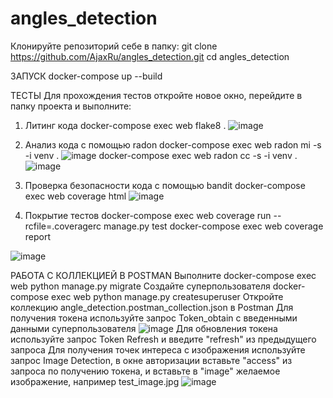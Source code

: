 # angles_detection
Клонируйте репозиторий себе в папку:
git clone https://github.com/AjaxRu/angles_detection.git
cd angles_detection

ЗАПУСК
docker-compose up --build

ТЕСТЫ
Для прохождения тестов откройте новое окно, перейдите в папку проекта и выполните:
1. Литинг кода
docker-compose exec web flake8 .
![image](https://github.com/user-attachments/assets/0a11c1de-5c78-4d8e-b29b-4e703c4795cf)

2. Анализ кода с помощью radon
docker-compose exec web radon mi -s -i venv .
![image](https://github.com/user-attachments/assets/aac2b874-5091-4206-9c56-6f6bf73ad968)
docker-compose exec web radon cc -s -i venv .
![image](https://github.com/user-attachments/assets/d33743e9-385d-4de4-88f0-bbbb8179847f)

3. Проверка безопасности кода с помощью bandit
docker-compose exec web coverage html
![image](https://github.com/user-attachments/assets/310346e8-8bcc-4028-bf8b-b3a18e6870a0)

4. Покрытие тестов
docker-compose exec web coverage run --rcfile=.coveragerc manage.py test
docker-compose exec web coverage report

![image](https://github.com/user-attachments/assets/09806172-24b7-44c2-8363-d707907350bf)

РАБОТА С КОЛЛЕКЦИЕЙ В POSTMAN
Выполните
docker-compose exec web python manage.py migrate
Создайте суперпользователя
docker-compose exec web python manage.py createsuperuser
Откройте коллекцию angle_detection.postman_collection.json в Postman
Для получения токена используйте запрос Token_obtain с введенными данными суперпользователя
![image](https://github.com/user-attachments/assets/f77abef2-9113-4f83-a18c-a968fb16db37)
Для обновления токена используйте запрос Token Refresh и введите "refresh" из предыдущего запроса
Для получения точек интереса с изображения используйте запрос Image Detection, в окне авторизации вставьте "access" из запроса по получению токена, и вставьте в "image" желаемое изображение, например test_image.jpg
![image](https://github.com/user-attachments/assets/16bafcdf-48f3-450b-8a14-798d7256419b)


